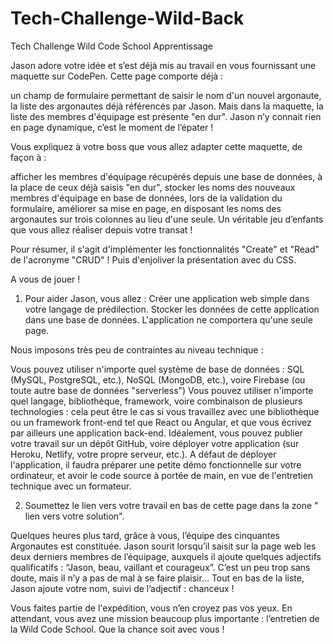 # Tech-Challenge-Wild-Back
Tech Challenge Wild Code School Apprentissage 

Jason adore votre idée et s’est déjà mis au travail en vous fournissant une maquette sur CodePen.
Cette page comporte déjà :

un champ de formulaire permettant de saisir le nom d'un nouvel argonaute,
la liste des argonautes déjà référencés par Jason.
Mais dans la maquette, la liste des membres d'équipage est présente "en dur".
Jason n’y connait rien en page dynamique, c’est le moment de l’épater !

Vous expliquez à votre boss que vous allez adapter cette maquette, de façon à :

afficher les membres d'équipage récupérés depuis une base de données, à la place de ceux déjà saisis "en dur",
stocker les noms des nouveaux membres d'équipage en base de données, lors de la validation du formulaire,
améliorer sa mise en page, en disposant les noms des argonautes sur trois colonnes au lieu d'une seule.
Un véritable jeu d’enfants que vous allez réaliser depuis votre transat !

Pour résumer, il s'agit d'implémenter les fonctionnalités "Create" et "Read" de l'acronyme "CRUD" ! Puis d'enjoliver la présentation avec du CSS.


A vous de jouer !
1. Pour aider Jason, vous allez :
Créer une application web simple dans votre langage de prédilection.
Stocker les données de cette application dans une base de données.
L'application ne comportera qu'une seule page.

Nous imposons très peu de contraintes au niveau technique :

Vous pouvez utiliser n'importe quel système de base de données : SQL (MySQL, PostgreSQL, etc.), NoSQL (MongoDB, etc.), voire Firebase (ou toute autre base de données "serverless")
Vous pouvez utiliser n'importe quel langage, bibliothèque, framework, voire combinaison de plusieurs technologies : cela peut être le cas si vous travaillez avec une bibliothèque ou un framework front-end tel que React ou Angular, et que vous écrivez par ailleurs une application back-end.
Idéalement, vous pouvez publier votre travail sur un dépôt GitHub, voire déployer votre application (sur Heroku, Netlify, votre propre serveur, etc.). A défaut de déployer l'application, il faudra préparer une petite démo fonctionnelle sur votre ordinateur, et avoir le code source à portée de main, en vue de l'entretien technique avec un formateur.

2. Soumettez le lien vers votre travail en bas de cette page
dans la zone " lien vers votre solution".

Quelques heures plus tard, grâce à vous, l’équipe des cinquantes Argonautes est constituée.
Jason sourit lorsqu’il saisit sur la page web les deux derniers membres de l’équipage, auxquels il ajoute quelques adjectifs qualificatifs : “Jason, beau, vaillant et courageux”.
C’est un peu trop sans doute, mais il n’y a pas de mal à se faire plaisir…
Tout en bas de la liste, Jason ajoute votre nom, suivi de l’adjectif : chanceux !

Vous faites partie de l'expédition, vous n’en croyez pas vos yeux.
En attendant, vous avez une mission beaucoup plus importante : l’entretien de la Wild Code School. Que la chance soit avec vous !
